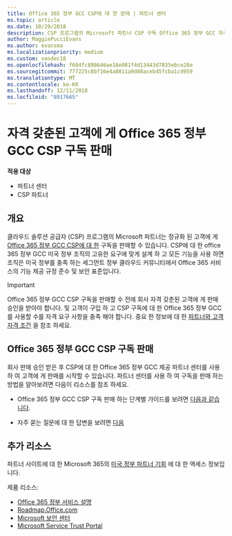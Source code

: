 ```yaml
---
title: Office 365 정부 GCC CSP에 대 한 판매 | 파트너 센터
ms.topic: article
ms.date: 10/29/2018
description: CSP 프로그램의 Microsoft 파트너 CSP 구독 Office 365 정부 GCC 자격 갖춘된 고객에 게 판매할 수 있습니다. Office 365 CSP에 대 한 정부 GCC 미국 정부 및 정부 계약자 위해 설계 된 클라우드 생산성 서비스 집합입니다.
author: MaggiePucciEvans
ms.author: evansma
ms.localizationpriority: medium
ms.custom: seodec18
ms.openlocfilehash: f604fc898646ae18e081f4d13443d7835ebce28e
ms.sourcegitcommit: 777225c8bf16e4a8811a9d88aceb45fcba1cd959
ms.translationtype: MT
ms.contentlocale: ko-KR
ms.lasthandoff: 12/11/2018
ms.locfileid: "8917665"
---
```

# <a name="sell-office-365-government-gcc-for-csp-subscriptions-to-qualified-customers"></a>자격 갖춘된 고객에 게 Office 365 정부 GCC CSP 구독 판매

**적용 대상**

-  파트너 센터
-  CSP 파트너


## <a name="overview"></a>개요

클라우드 솔루션 공급자 (CSP) 프로그램의 Microsoft 파트너는 정규화 된 고객에 게 [Office 365 정부 GCC CSP에 대 한](https://www.microsoft.com/microsoft-365/partners/governmentforCSP) 구독을 판매할 수 있습니다. CSP에 대 한 office 365 정부 GCC 미국 정부 조직의 고유한 요구에 맞게 설계 하 고 모든 기능을 사용 하면 조직은 미국 정부를 충족 하는 세그먼트 정부 클라우드 커뮤니티에서 Office 365 서비스의 기능 제공 규정 준수 및 보안 표준입니다. 

>[!IMPORTANT] 
>Office 365 정부 GCC CSP 구독을 판매할 수 전에 회사 자격 갖춘된 고객에 게 판매 승인을 받아야 합니다. 및 고객이 구입 하 고 CSP 구독에 대 한 Office 365 정부 GCC를 사용할 수를 자격 요구 사항을 충족 해야 합니다. 중요 한 정보에 대 한 [파트너와 고객 자격 조건](csp-gcc-validate.md) 을 참조 하세요.


## <a name="sell-office-365-government-gcc-for-csp-subscriptions"></a>Office 365 정부 GCC CSP 구독 판매

회사 판매 승인 받은 후 CSP에 대 한 Office 365 정부 GCC 제공 파트너 센터를 사용 하 여 고객에 게 판매를 시작할 수 있습니다. 파트너 센터를 사용 하 여 구독을 판매 하는 방법을 알아보려면 다음이 리소스를 참조 하세요. 

-   Office 365 정부 GCC CSP 구독 판매 하는 단계별 가이드를 보려면 [다음과 같습니다](https://go.microsoft.com/fwlink/?linkid=2007323).  

-   자주 묻는 질문에 대 한 답변을 보려면 [다음](https://o365pp.blob.core.windows.net/media/Resources/GCC/Office%20365%20Government%20GCC%20for%20CSP%20Partner%20FAQ.docx)


## <a name="additional-resources"></a>추가 리소스

파트너 사이트에 대 한 Microsoft 365의 [미국 정부 파트너 기회](https://www.microsoft.com/microsoft-365/partners/governmentforCSP) 에 대 한 액세스 정보입니다.

제품 리소스:

- [Office 365 정부 서비스 설명](https://technet.microsoft.com/library/mt774581.aspx)
- [Roadmap.Office.com](https://products.office.com/business/office-365-roadmap)
- [Microsoft 보안 센터](https://www.microsoft.com/TrustCenter/)
- [Microsoft Service Trust Portal](https://aka.ms/STP)


